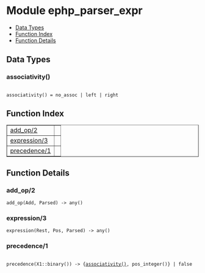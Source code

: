 

# Module ephp_parser_expr #
* [Data Types](#types)
* [Function Index](#index)
* [Function Details](#functions)

<a name="types"></a>

## Data Types ##




### <a name="type-associativity">associativity()</a> ###


<pre><code>
associativity() = no_assoc | left | right
</code></pre>

<a name="index"></a>

## Function Index ##


<table width="100%" border="1" cellspacing="0" cellpadding="2" summary="function index"><tr><td valign="top"><a href="#add_op-2">add_op/2</a></td><td></td></tr><tr><td valign="top"><a href="#expression-3">expression/3</a></td><td></td></tr><tr><td valign="top"><a href="#precedence-1">precedence/1</a></td><td></td></tr></table>


<a name="functions"></a>

## Function Details ##

<a name="add_op-2"></a>

### add_op/2 ###

`add_op(Add, Parsed) -> any()`

<a name="expression-3"></a>

### expression/3 ###

`expression(Rest, Pos, Parsed) -> any()`

<a name="precedence-1"></a>

### precedence/1 ###

<pre><code>
precedence(X1::binary()) -&gt; {<a href="#type-associativity">associativity()</a>, pos_integer()} | false
</code></pre>
<br />

